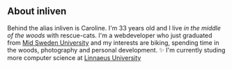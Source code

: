 ## About inliven

Behind the alias inliven is Caroline. I'm 33 years old and I live _in the middle of the woods_ with rescue-cats. I'm a webdeveloper who just graduated from [Mid Sweden University](https://www.miun.se/en/) and my interests are biking, spending time in the woods, photography and personal development. :sparkles: I'm currently studing more computer science at [Linnaeus University](https://lnu.se/en)


<!--
**inliven/inliven** is a ✨ _special_ ✨ repository because its `README.md` (this file) appears on your GitHub profile.




